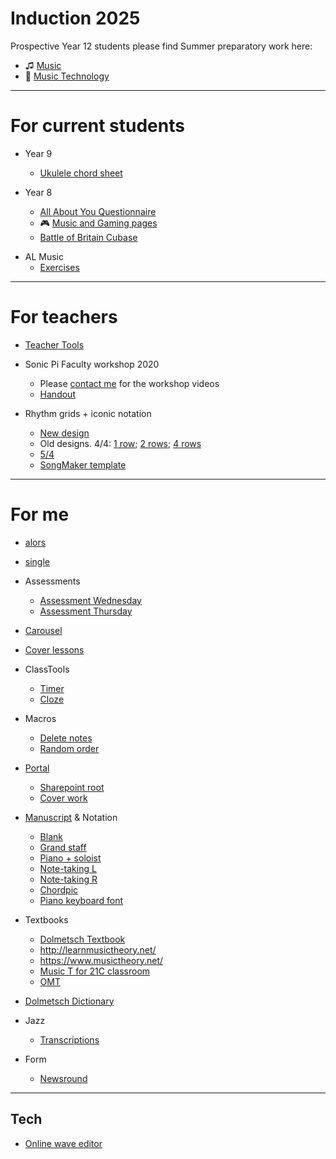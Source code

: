 
<!--

# Learning

* [Sonic Pi resources](http://ereed.gitbook.io)
* [View repo](https://github.com/MrReedSWCHS/mrreedswchs.github.io)


-->


# Induction 2025

Prospective Year 12 students please find Summer preparatory work here:

*  &#9835; [Music](https://github.com/reedmusic/reedmusic.github.io/raw/master/mu-induction/Music%20Preparation.docx)
* &#127908; [Music Technology](/induction/mt) 


<hr>


# For current students



* Year 9
	* [Ukulele chord sheet](https://www.lunaguitars.com/pdf/Uke-Chord-Chart.pdf)
  
* Year 8
	
	* [All About You Questionnaire](https://forms.office.com/Pages/ResponsePage.aspx?id=wkFzQD20TkC8a5Jt2e28sZR0nD1CTQdDg_NfhdTAo2hUMEo5Vk1SOEhJNkZLV04wSjQyOU9LMzFRQy4u)
	* &#127918; [Music and Gaming pages](https://swchsmusic.gitbook.io/y8-music/gaming-and-music/chiptune)
	* [Battle of Britain Cubase](https://github.com/MrReedSWCHS/mrreedswchs.github.io/raw/master/y8/BattleOfBritain.zip)

<!--
* [VIP Studio Sessions](https://swchsmusic.gitbook.io/y8-music/vip-studio-sessions/logging-in)
* [Sonic Pi lessons](https://ereed.gitbook.io/learn-sonic-pi/faq)
	* [Lots more ideas](https://sonic-pi.mehackit.org/exercises/en/01-introduction/01-introduction.html)

* [Professional links](links.html)
-->


* AL Music
	* [Exercises](/exercises)




<hr>

# For teachers

* [Teacher Tools](/teacher-tools)

* Sonic Pi Faculty workshop 2020
	* Please [contact me](mailto:ereed@swchs.net) for the workshop videos
	* [Handout](handout.html)

* Rhythm grids + iconic notation
	* [New design](iconic/iconicchoices.htm)
	* Old designs. 4/4: [1 row](iconic/iconic8s.htm); [2 rows](iconic/iconic8s_2.htm); [4 rows](iconic/iconic8s_4.htm)
	* [5/4](iconic/iconic54.htm)
	* [SongMaker template](https://musiclab.chromeexperiments.com/Song-Maker/song/4938643022282752)


<hr>

# For me

* [alors](samples/alors.mp3)
* [single](samples/single.mp3)

* Assessments
	* [Assessment Wednesday](assessment25/1.mp3)
	* [Assessment Thursday](assessment25/2.mp3)

* [Carousel](https://www.carousel-learning.com/)
* [Cover lessons](https://swchs365.sharepoint.com/sites/SettingCoverforAbsence/Shared%20Documents/Forms/AllItems.aspx)

* ClassTools
	* [Timer](https://www.classtools.net/timer/)
	* [Cloze](https://www.classtools.net/cloze/index.php)

* Macros
	* [Delete notes](macros\del_notes.txt)
	* [Random order](macros\shuffle_slides.txt)

* [Portal](https://portal.office.com)
  * [Sharepoint root](https://swchs365.sharepoint.com/sites/MusicDepartment/Shared%20Documents/Forms/AllItems.aspx)
  * [Cover work](https://swchs365.sharepoint.com/sites/SettingCoverforAbsence/Shared%20Documents/Forms/AllItems.aspx)

* [Manuscript](https://www.dolmetsch.com/manuscriptpaper.htm) & Notation
	* [Blank](https://www.dolmetsch.com/blankmanuscript6portwiderule.pdf)
	* [Grand staff](https://www.dolmetsch.com/blankmanuscriptpiano4large.pdf)
	* [Piano + soloist](http://www.musicsheaf.com/cgi-bin/mspaper?name=blank3x4&type=pdf)
	* [Note-taking L](http://www.musicsheaf.com/cgi-bin/mspaper?name=theoryr12&type=pdf)
	* [Note-taking R](http://www.musicsheaf.com/cgi-bin/mspaper?name=theoryl12&type=pdf)
	* [Chordpic](https://chordpic.com/)
	* [Piano keyboard font](https://www.fontspace.com/keyboard-chord-diagram-font-f25876?fbclid=IwAR0MH6in6vuvY6z4yceatoT6opa_z8yYcARfU7c56zbd8njb43uu3LW6OxY)

* Textbooks
	* [Dolmetsch Textbook](https://www.dolmetsch.com/theoryintro.htm)
	* <http://learnmusictheory.net/>
	* <https://www.musictheory.net/>
	* [Music T for 21C classroom](https://musictheory.pugetsound.edu/mt21c/)
	* [OMT](http://openmusictheory.com/contents.html)
	
* [Dolmetsch Dictionary](https://www.dolmetsch.com/theoryindex.htm)

* Jazz
	* [Transcriptions](http://scooby-sax.com/Transcriptions.html)

* Form
	* [Newsround](https://www.bbc.co.uk/newsround/43245617)
<hr>

## Tech

* [Online wave editor](https://twistedwave.com/online)
